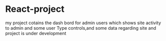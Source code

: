 # React-project
my project cotains the dash bord for admin users which shows site activity to admin and some user Type controls,and some data regarding site and project is under development
